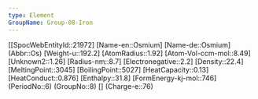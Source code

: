 ```yaml
---
type: Element
GroupName: Group-08-Iron
---
```

[[SpocWebEntityId::21972]
[Name-en::Osmium]
[Name-de::Osmium]
(Abbr::Os)
[Weight-u::192.2]
[AtomRadius::1.92]
[Atom-Vol-ccm-mol::8.49]
[Unknown2::1.26]
[Radius-nm::8.7]
[Electronegative::2.2]
[Density::22.4]
[MeltingPoint::3045]
[BoilingPoint::5027]
[HeatCapacity::0.13]
[HeatConduct::0.876]
[Enthalpy::31.8]
[FormEnergy-kj-mol::746]
(PeriodNo::6)
(GroupNo::8)
[]
(Charge-e::76)

